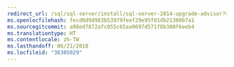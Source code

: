 ```yaml
---
redirect_url: /sql/sql-server/install/sql-server-2014-upgrade-advisor?view=sql-server-2014
ms.openlocfilehash: fecd0d9d983b53979feef29e95f01db21380b7a1
ms.sourcegitcommit: a98ed7872afc055c65aa9697d571f8b300f6eeb4
ms.translationtype: HT
ms.contentlocale: zh-TW
ms.lasthandoff: 06/21/2018
ms.locfileid: "36305029"
---
```

